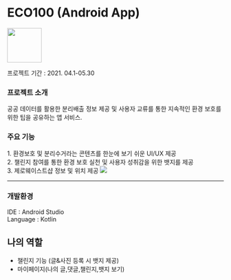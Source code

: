 <h1>ECO100 (Android App)</h1>


<img src="https://user-images.githubusercontent.com/38373150/120598850-b9163e00-c481-11eb-95e6-f5c39c8e9ddc.png" width="80" height="80"/>

프로젝트 기간 : 2021. 04.1-05.30

<h3>프로젝트 소개</h3>
공공 데이터를 활용한 분리배출 정보 제공 및 사용자 교류를 통한 지속적인 환경 보호를 위한 팁을 공유하는 앱 서비스.
<br/>
<h3> 주요 기능</h3>
1. 환경보호 및 분리수거라는 콘텐츠를 한눈에 보기 쉬운 UI/UX 제공<br/>
2. 챌린지 참여를 통한 환경 보호 실천 및 사용자 성취감을 위한 뱃지를 제공<br/>
3. 제로웨이스트샵 정보 및 위치 제공


<img src="https://user-images.githubusercontent.com/38373150/120601251-ac471980-c484-11eb-8792-c257c3a2f72f.png"/>
<hr/>
<h3>개발환경</h3>
IDE : Android Studio
<br/>
Language : Kotlin


## 나의 역할
 - 챌린지 기능 (글&사진 등록 시 뱃지 제공)  
 - 마이페이지(나의 글,댓글,챌린지,뱃지 보기)



